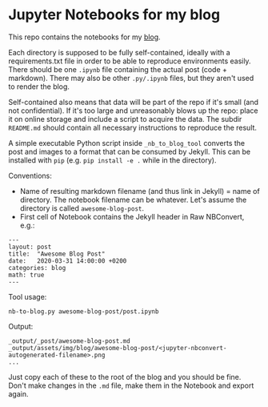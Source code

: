 # Jupyter Notebooks for my blog

This repo contains the notebooks for my [blog](https://jvlanalytics.nl/blog). 

Each directory is supposed to be fully self-contained, ideally with a requirements.txt file in order to be able to reproduce environments easily. There should be one `.ipynb` file containing the actual post (code + markdown). There may also be other `.py/.ipynb` files, but they aren't used to render the blog.

Self-contained also means that data will be part of the repo if it's small (and not confidential). If it's too large and unreasonably blows up the repo: place it on online storage and include a script to acquire the data. The subdir `README.md` should contain all necessary instructions to reproduce the result.

A simple executable Python script inside `_nb_to_blog_tool` converts the post and images to a format that can be consumed by Jekyll. This can be installed with `pip` (e.g. `pip install -e .` while in the directory).

Conventions:
- Name of resulting markdown filename (and thus link in Jekyll) = name of directory. The notebook filename can be whatever. Let's assume the directory is called `awesome-blog-post`. 
- First cell of Notebook contains the Jekyll header in Raw NBConvert, e.g.:

```
---
layout: post
title:  "Awesome Blog Post"
date:   2020-03-31 14:00:00 +0200
categories: blog
math: true
---
```

Tool usage:
	
	nb-to-blog.py awesome-blog-post/post.ipynb

Output:

	_output/_post/awesome-blog-post.md
	_output/assets/img/blog/awesome-blog-post/<jupyter-nbconvert-autogenerated-filename>.png
	... 

Just copy each of these to the root of the blog and you should be fine. Don't make changes in the `.md` file, make them in the Notebook and export again.

